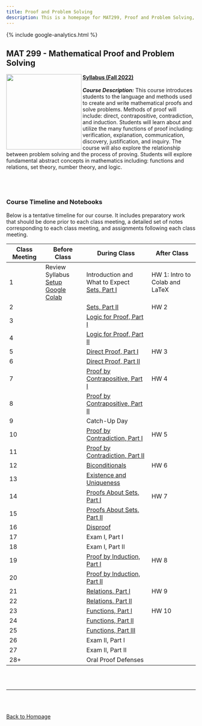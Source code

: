 ```yaml
---
title: Proof and Problem Solving
description: This is a homepage for MAT299, Proof and Problem Solving, with Dr. Gilbert at Southern New Hampshire University. This course introduces students to the practice of proof-writing in the context of integers and basic operations, divisibility, sets, relations, and functions. The focus of the course is on constructing and defending proofs. Students will also learn mathematical typesetting and LaTeX syntax using Google Colab and MathJax.
---
```


{% include google-analytics.html %}

## MAT 299 - Mathematical Proof and Problem Solving

<img src="/SiteFiles/Book-Of-Proof.jpg" align="left" width=200>[**Syllabus (Fall 2022)**](https://drive.google.com/file/d/1TiFkbVqUh9P1pqdqpvLNyQIG0A1t5KWQ/view?usp=sharing)<br/>
<br/>
***Course Description:*** This course introduces students to the language and methods used to create and write mathematical proofs and solve problems. Methods of proof will include: direct, contrapositive, contradiction, and induction. Students will learn about and utilize the many functions of proof including: verification, explanation, communication, discovery, justification, and inquiry. The course will also explore the relationship between problem solving and the process of proving. Students will explore fundamental abstract concepts in mathematics including: functions and relations, set theory, number theory, and logic.<br/>
<br/>
<br/>
<br/>

### Course Timeline and Notebooks

Below is a tentative timeline for our course. It includes preparatory work that should be done prior to each class meeting, a detailed set of notes corresponding to each class meeting, and assignments following each class meeting. 

| Class Meeting | Before Class | During Class | After Class |
|---------------|--------------|--------------|-------------|
| 1 | Review Syllabus <br/> [Setup Google Colab](https://youtu.be/y_yRHa0nF1w) | Introduction and What to Expect <br/> [Sets, Part I](https://drive.google.com/file/d/1yJSTxr_N5x6OgM1GWZ5c93OXQGcGKEbn/view?usp=sharing) | HW 1: Intro to Colab and LaTeX |
| 2 |  | [Sets, Part II](https://drive.google.com/file/d/1yHCwRBn9UsSSULuOYoon1HDT6DT1mQ6v/view?usp=sharing) | HW 2 |
| 3 |  | [Logic for Proof, Part I](https://drive.google.com/file/d/1zC-dC5CRpjEiPG0bHtlimjD0YpT5n4Jj/view?usp=sharing) |  |
| 4 |  | [Logic for Proof, Part II](https://drive.google.com/file/d/1z7n0RhGDjaex4f5e9VnfhO9vHePBRCta/view?usp=sharing) |  |
| 5 |  | [Direct Proof, Part I](https://drive.google.com/file/d/1z6yidMc4jElmTN7e7De3veIav-Z0QIVv/view?usp=sharing) | HW 3 |
| 6 |  | [Direct Proof, Part II](https://drive.google.com/file/d/1z0qqbIp2hlI7p8aHQIRKTeO_AiHC1OhN/view?usp=sharing) |  |
| 7 |  | [Proof by Contrapositive, Part I](https://drive.google.com/file/d/1yzt09W4MvX4ld2Y8pED484_Q4lO-Eeu3/view?usp=sharing) | HW 4 |
| 8 |  | [Proof by Contrapositive, Part II](https://drive.google.com/file/d/1yvvq36l-xNv8RHC9P_Tuv0pQl4oAPh6A/view?usp=sharing) |  |
| 9 |  | Catch-Up Day |  |
| 10 |  | [Proof by Contradiction, Part I](https://drive.google.com/file/d/1yvbkoCKRp8Zf_iFkpWzkmMLqXJcCUIeR/view?usp=sharing) | HW 5 |
| 11 |  | [Proof by Contradiction, Part II](https://drive.google.com/file/d/1yuGbNtgSEUe80W6HjwBHwJjoHo6qzOGn/view?usp=sharing) |  |
| 12 |  | [Biconditionals](https://drive.google.com/file/d/1ytcZy_QOZl3rGP6RImgP-_e0_W3VHQFL/view?usp=sharing) | HW 6 |
| 13 |  | [Existence and Uniqueness](https://drive.google.com/file/d/1yk2zv-NgVofwjNEGVQoV3c8AuckmV2v3/view?usp=sharing) |  |
| 14 |  | [Proofs About Sets, Part I](https://drive.google.com/file/d/1ydYUe_VBmvISMAN1qq2XXtNb7j96SWl-/view?usp=sharing) | HW 7 |
| 15 |  | [Proofs About Sets, Part II](https://drive.google.com/file/d/1ycTh5LFRBnbBBJOnNHqfKKelLTazs5Qu/view?usp=sharing) |  |
| 16 |  | [Disproof](https://drive.google.com/file/d/1ycOsQ9HmRmTBulRWGtTPA7ffQnpCdGFo/view?usp=sharing) |  |
| 17 |  | Exam I, Part I |  |
| 18 |  | Exam I, Part II |  |
| 19 |  | [Proof by Induction, Part I](https://drive.google.com/file/d/1yb_6x_NSvc9nm4MZpWpxKwv6TmALBxhQ/view?usp=sharing) | HW 8 |
| 20 |  | [Proof by Induction, Part II](https://drive.google.com/file/d/1yTOMA9BYthD1BXtAD_GXhv0e-OAgqZ_S/view?usp=sharing) |  |
| 21 |  | [Relations, Part I](https://drive.google.com/file/d/1zJx-2AMnjhjv_4IL4v4TfC9Dt32A-S33/view?usp=sharing) | HW 9 |
| 22 |  | [Relations, Part II](https://drive.google.com/file/d/1zJP0nLaYMySbf1PiftJQ7eTwp_wuyb6C/view?usp=sharing) |  |
| 23 |  | [Functions, Part I](https://drive.google.com/file/d/1zIQFOAOZaCxKoiK-4bt_HbrulH2LbuC_/view?usp=sharing) | HW 10 |
| 24 |  | [Functions, Part II](https://drive.google.com/file/d/1zGBPV6XpAVTp8xpNeQeFq1xBY4_GWUP8/view?usp=sharing) |  |
| 25 |  | [Functions, Part III](https://drive.google.com/file/d/1zKG4g8YmZuARY5OOM3LuQhx6OzT7r8WJ/view?usp=sharing) |  |
| 26 |  | Exam II, Part I |  |
| 27 |  | Exam II, Part II |  |
| 28+ |  | Oral Proof Defenses |  |

<br/>
<br/>

***

<br/>
<br/>

[Back to Hompage](https://agmath.github.io/)

